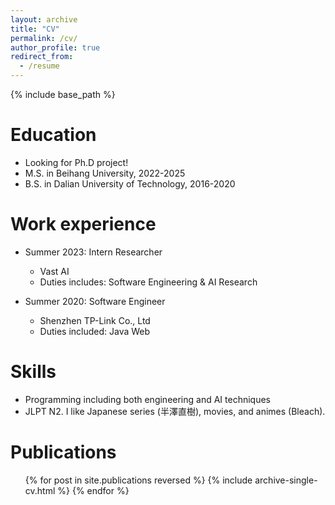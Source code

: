 ```yaml
---
layout: archive
title: "CV"
permalink: /cv/
author_profile: true
redirect_from:
  - /resume
---
```


{% include base_path %}

Education
======
* Looking for Ph.D project!
* M.S. in Beihang University, 2022-2025
* B.S. in Dalian University of Technology, 2016-2020

Work experience
======
* Summer 2023: Intern Researcher
  * Vast AI
  * Duties includes: Software Engineering & AI Research

* Summer 2020: Software Engineer
  * Shenzhen TP-Link Co., Ltd
  * Duties included: Java Web
  
Skills
======
* Programming including both engineering and AI techniques
* JLPT N2. I like Japanese series (半澤直樹), movies, and animes (Bleach).

Publications
======
  <ul>{% for post in site.publications reversed %}
    {% include archive-single-cv.html %}
  {% endfor %}</ul>
  